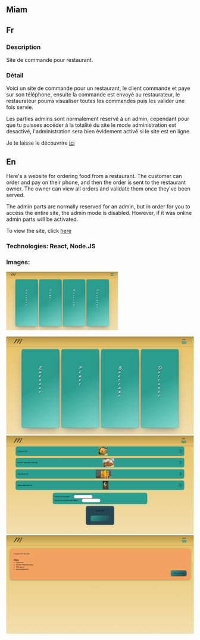 ## Miam

## Fr

### Description

Site de commande pour restaurant.

### Détail

Voici un site de commande pour un restaurant, le client commande et paye sur son téléphone, ensuite la commande est envoyé au restaurateur, le restaurateur pourra visualiser toutes les commandes puis les valider une fois servie.

Les parties admins sont normalement réservé à un admin, cependant pour que tu puisses accéder à la totalité du site le mode administration est desactivé, l'administration sera bien évidement activé si le site est en ligne.

Je te laisse le découvrire [ici](https://seblau02.github.io/miam/)

## En

Here's a website for ordering food from a restaurant. The customer can order and pay on their phone, and then the order is sent to the restaurant owner. The owner can view all orders and validate them once they've been served.

The admin parts are normally reserved for an admin, but in order for you to access the entire site, the admin mode is disabled. However, if it was online admin parts will be activated.

To view the site, click [here](https://seblau02.github.io/miam/)

### Technologies: React, Node.JS

### Images:
<img src="src/utils/images/illustration/miam1-3.png" alt="accueil" width="300">

![accueil](src/utils/images/illustration/miam1-3.png)
![accueil](src/utils/images/illustration/miam2-3.png)
![accueil](src/utils/images/illustration/miam3-3.png)

